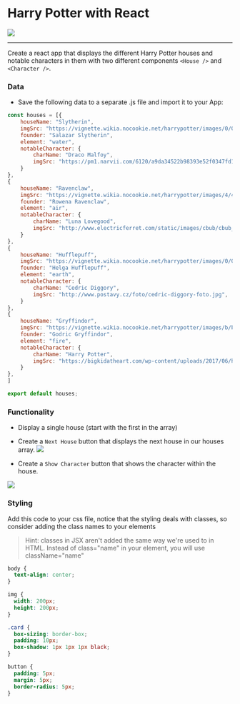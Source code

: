 # Harry Potter with React

![](https://66.media.tumblr.com/b4baf9f8be68ccac9419ea6a3c306e0a/tumblr_otxe5f5kB01saw731o1_500.gif)

---

Create a react app that displays the different Harry Potter houses and notable characters in them with two different components `<House />` and `<Character />`.

### Data
- Save the following data to a separate .js file and import it to your App:

```js
const houses = [{
    houseName: "Slytherin",
    imgSrc: "https://vignette.wikia.nocookie.net/harrypotter/images/0/00/Slytherin_ClearBG.png/revision/latest/scale-to-width-down/350?cb=20161020182557",
    founder: "Salazar Slytherin",
    element: "water",
    notableCharacter: {
        charName: "Draco Malfoy",
        imgSrc: "https://pm1.narvii.com/6120/a9da34522b98393e52f0347fd14e6e98e296ff4f_hq.jpg",
    }
},
{
    houseName: "Ravenclaw",
    imgSrc: "https://vignette.wikia.nocookie.net/harrypotter/images/4/4e/RavenclawCrest.png/revision/latest/scale-to-width-down/350?cb=20161020182442",
    founder: "Rowena Ravenclaw",
    element: "air",
    notableCharacter: {
        charName: "Luna Lovegood",
        imgSrc: "http://www.electricferret.com/static/images/cbub/cbub_contender_image/6/5236/5236.jpg",
    }
},
{
    houseName: "Hufflepuff",
    imgSrc: "https://vignette.wikia.nocookie.net/harrypotter/images/0/06/Hufflepuff_ClearBG.png/revision/latest/scale-to-width-down/350?cb=20161020182518",
    founder: "Helga Hufflepuff",
    element: "earth",
    notableCharacter: {
        charName: "Cedric Diggory",
        imgSrc: "http://www.postavy.cz/foto/cedric-diggory-foto.jpg",
    }
},
{
    houseName: "Gryffindor",
    imgSrc: "https://vignette.wikia.nocookie.net/harrypotter/images/b/b1/Gryffindor_ClearBG.png/revision/latest/scale-to-width-down/350?cb=20190222162949",
    founder: "Godric Gryffindor",
    element: "fire",
    notableCharacter: {
        charName: "Harry Potter",
        imgSrc: "https://bigkidatheart.com/wp-content/uploads/2017/06/harry-potter-with-glasses-200x200.png",
    }
},
]

export default houses;
```

### Functionality

- Display a single house (start with the first in the array)
- Create a `Next House` button that displays the next house in our houses array.
![](https://imgur.com/QVnpdiY.gif)

- Create a `Show Character` button that shows the character within the house.

![](https://imgur.com/S4PMQbq.gif)

### Styling
Add this code to your css file, notice that the styling deals with classes, so consider adding the class names to your elements

>Hint: classes in JSX aren't added the same way we're used to in HTML. Instead of class="name" in your element, you will use className="name"
```css
body {
  text-align: center;
}

img {
  width: 200px;
  height: 200px;
}

.card {
  box-sizing: border-box;
  padding: 10px;
  box-shadow: 1px 1px 1px black;
}

button {
  padding: 5px;
  margin: 5px;
  border-radius: 5px;
}
```
